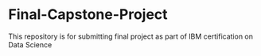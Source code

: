 # Final-Capstone-Project
This repository is for submitting final project as part of IBM certification on Data Science
